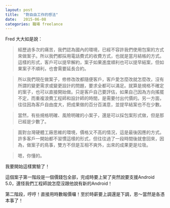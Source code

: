 ```yaml
---
layout: post
title:  "對自由工作的想法"
date:   2015-06-08
categories: 職場 freelance
---
```


Fred 大大如是說：

> 經歷過多次的痛苦，我們認為國內的環境，已經不容許我們使用包案的方式來做案子。所以我們都採用電話費式的收費方式，也就是當月結帳的方式。這樣的形式，客戶可以提早解約，案子如果進度順利也可以提早結案，但如果案子不順利，也會需要延長合約。

> 所以我們現在做案子，修修改改都隨便客戶，客戶愛怎麼改就怎麼改，沒有所謂的變更需求或變更設計的問題，要求全都可以滿足。就算是規格不確定的案子，也可以直接開始做。只是客戶自己要評估，如果自己因為方向搖擺不定，而重複浪費工程師和設計師的時間，是需要付出代價的。另一方面，往往因為客戶自由度大，把成果做的百分百滿意，並提早結案也不在少數。

> 當然，有些規格明確、風險明確的小案子，還是可以採包案形式做，但是那已經是少數了。

> 面對台灣硬體工廠思維的環境，價格又不高的情況，這是最後因應的方式。許多客戶一開始都不習慣這樣的形式，但往往過了一段時間後就會回來，因為，做案子的鳥事，雙方不但是互相不爽外，出來的成果更是垃圾。

> 嗯，你懂的。

我要開始這樣實驗了！

這個案子第一階段是一個價錢包全部，完成時要上架了突然說要支援Android 5.0，還怪我們工程師說怎麼沒跟他說有新的Android！

第二階段，哼哼！直接用時數報價囉！至於時薪要上調還是下調，恩～當然是各憑本事了！
